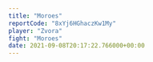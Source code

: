 ```yaml
---
title: "Moroes"
reportCode: "8xYj6HGhaczKw1My"
player: "Zvora"
fight: "Moroes"
date: 2021-09-08T20:17:22.766000+00:00
---
```

